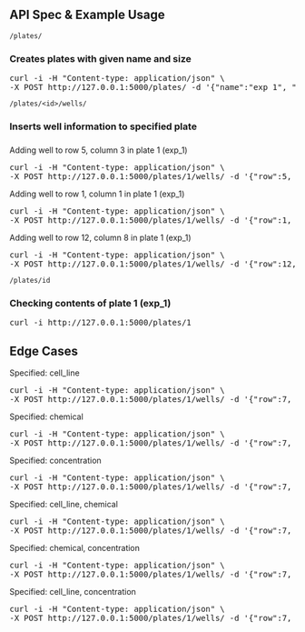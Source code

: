 ## API Spec & Example Usage


`/plates/`

### Creates plates with given name and size

<pre>
curl -i -H "Content-type: application/json" \
-X POST http://127.0.0.1:5000/plates/ -d '{"name":"exp_1", "size":96}'
</pre>

`/plates/<id>/wells/`

### Inserts well information to specified plate

### 
Adding well to row 5, column 3 in plate 1 (exp_1)

<pre>
curl -i -H "Content-type: application/json" \
-X POST http://127.0.0.1:5000/plates/1/wells/ -d '{"row":5, "col":3, "cell_line":4, "chemical":"Ascorbic acid", "concentration":0.83}'
</pre>

Adding well to row 1, column 1 in plate 1 (exp_1)

<pre>
curl -i -H "Content-type: application/json" \
-X POST http://127.0.0.1:5000/plates/1/wells/ -d '{"row":1, "col":1, "cell_line":47, "chemical":"Arabinose", "concentration":0.19}'
</pre>

Adding well to row 12, column 8 in plate 1 (exp_1)

<pre>
curl -i -H "Content-type: application/json" \
-X POST http://127.0.0.1:5000/plates/1/wells/ -d '{"row":12, "col":8, "cell_line":18, "chemical":"Phenol", "concentration":0.24}'
</pre>

`/plates/id`

### Checking contents of plate 1 (exp_1)

<pre>
curl -i http://127.0.0.1:5000/plates/1
</pre>


## Edge Cases

Specified: cell_line

<pre>
curl -i -H "Content-type: application/json" \
-X POST http://127.0.0.1:5000/plates/1/wells/ -d '{"row":7, "col":1, "cell_line":18}'
</pre>

Specified: chemical

<pre>
curl -i -H "Content-type: application/json" \
-X POST http://127.0.0.1:5000/plates/1/wells/ -d '{"row":7, "col":2, "chemical":"Glucose"}'
</pre>

Specified: concentration

<pre>
curl -i -H "Content-type: application/json" \
-X POST http://127.0.0.1:5000/plates/1/wells/ -d '{"row":7, "col":6, "concentration":0.83}'
</pre>

Specified: cell_line, chemical


<pre>
curl -i -H "Content-type: application/json" \
-X POST http://127.0.0.1:5000/plates/1/wells/ -d '{"row":7, "col":3, "cell_line":47, "chemical":"PMSF"}'
</pre>

Specified: chemical, concentration


<pre>
curl -i -H "Content-type: application/json" \
-X POST http://127.0.0.1:5000/plates/1/wells/ -d '{"row":7, "col":4, "chemical":"DMF", "concentration":0.83}'
</pre>

Specified: cell_line, concentration


<pre>
curl -i -H "Content-type: application/json" \
-X POST http://127.0.0.1:5000/plates/1/wells/ -d '{"row":7, "col":5, "cell_line":47, "concentration":0.83}'
</pre>